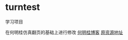 # turntest
学习项目

在何明桂仿真翻页的基础上进行修改
[何明桂博客](http://blog.csdn.net/hmg25/article/details/6419694)
[原资源地址](https://github.com/bean-liu/turntest)

